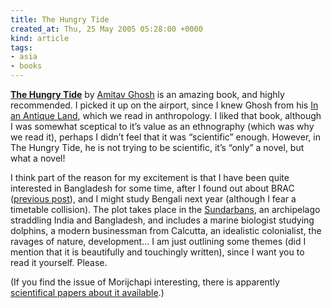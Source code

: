 ```yaml
---
title: The Hungry Tide
created_at: Thu, 25 May 2005 05:28:00 +0000
kind: article
tags:
- asia
- books
---
```


**[The Hungry
Tide](http://www.harpercollins.com.au/title.cfm?ISBN=0007179871&Author=0016773)**
by [Amitav Ghosh](http://www.amitavghosh.com/) is an amazing book, and
highly recommended. I picked it up on the airport, since I knew Ghosh
from his [In an Antique
Land](http://www.amazon.com/exec/obidos/tg/detail/-/0679727833?v=glance),
which we read in anthropology. I liked that book, although I was
somewhat sceptical to it’s value as an ethnography (which was why we
read it), perhaps I didn’t feel that it was “scientific” enough.
However, in The Hungry Tide, he is not trying to be scientific, it’s
“only” a novel, but what a novel!

I think part of the reason for my excitement is that I have been quite
interested in Bangladesh for some time, after I found out about BRAC
([previous post](http://houshuang.org/blog/2005/04/29/brac-2/)), and I
might study Bengali next year (although I fear a timetable collision).
The plot takes place in the
[Sundarbans](http://en.wikipedia.org/wiki/The_Sundarbans), an
archipelago straddling India and Bangladesh, and includes a marine
biologist studying dolphins, a modern businessman from Calcutta, an
idealistic colonialist, the ravages of nature, development… I am just
outlining some themes (did I mention that it is beautifully and
touchingly written), since I want you to read it yourself. Please.

(If you find the issue of Morijchapi interesting, there is apparently
[scientifical papers about it
available](http://locana.blogspot.com/2005/05/amra-kara-bastuhara.html).)
